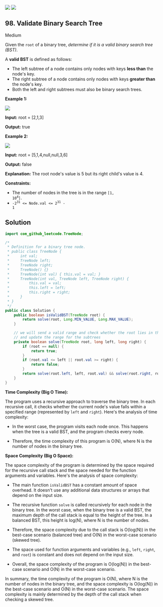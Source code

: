 [![](https://img.shields.io/github/stars/javadev/LeetCode-in-Java?label=Stars&style=flat-square)](https://github.com/javadev/LeetCode-in-Java)
[![](https://img.shields.io/github/forks/javadev/LeetCode-in-Java?label=Fork%20me%20on%20GitHub%20&style=flat-square)](https://github.com/javadev/LeetCode-in-Java/fork)

## 98\. Validate Binary Search Tree

Medium

Given the `root` of a binary tree, _determine if it is a valid binary search tree (BST)_.

A **valid BST** is defined as follows:

*   The left subtree of a node contains only nodes with keys **less than** the node's key.
*   The right subtree of a node contains only nodes with keys **greater than** the node's key.
*   Both the left and right subtrees must also be binary search trees.

**Example 1:**

![](https://assets.leetcode.com/uploads/2020/12/01/tree1.jpg)

**Input:** root = [2,1,3]

**Output:** true 

**Example 2:**

![](https://assets.leetcode.com/uploads/2020/12/01/tree2.jpg)

**Input:** root = [5,1,4,null,null,3,6]

**Output:** false

**Explanation:** The root node's value is 5 but its right child's value is 4. 

**Constraints:**

*   The number of nodes in the tree is in the range <code>[1, 10<sup>4</sup>]</code>.
*   <code>-2<sup>31</sup> <= Node.val <= 2<sup>31</sup> - 1</code>

## Solution

```java
import com_github_leetcode.TreeNode;

/*
 * Definition for a binary tree node.
 * public class TreeNode {
 *     int val;
 *     TreeNode left;
 *     TreeNode right;
 *     TreeNode() {}
 *     TreeNode(int val) { this.val = val; }
 *     TreeNode(int val, TreeNode left, TreeNode right) {
 *         this.val = val;
 *         this.left = left;
 *         this.right = right;
 *     }
 * }
 */
public class Solution {
    public boolean isValidBST(TreeNode root) {
        return solve(root, Long.MIN_VALUE, Long.MAX_VALUE);
    }

    // we will send a valid range and check whether the root lies in the range
    // and update the range for the subtrees
    private boolean solve(TreeNode root, long left, long right) {
        if (root == null) {
            return true;
        }
        if (root.val <= left || root.val >= right) {
            return false;
        }
        return solve(root.left, left, root.val) && solve(root.right, root.val, right);
    }
}
```

**Time Complexity (Big O Time):**

The program uses a recursive approach to traverse the binary tree. In each recursive call, it checks whether the current node's value falls within a specified range (represented by `left` and `right`). Here's the analysis of time complexity:

- In the worst case, the program visits each node once. This happens when the tree is a valid BST, and the program checks every node.

- Therefore, the time complexity of this program is O(N), where N is the number of nodes in the binary tree.

**Space Complexity (Big O Space):**

The space complexity of the program is determined by the space required for the recursive call stack and the space needed for the function arguments and variables. Here's the analysis of space complexity:

- The main function `isValidBST` has a constant amount of space overhead. It doesn't use any additional data structures or arrays that depend on the input size.

- The recursive function `solve` is called recursively for each node in the binary tree. In the worst case, when the binary tree is a valid BST, the maximum depth of the call stack is equal to the height of the tree. In a balanced BST, this height is log(N), where N is the number of nodes.

- Therefore, the space complexity due to the call stack is O(log(N)) in the best-case scenario (balanced tree) and O(N) in the worst-case scenario (skewed tree).

- The space used for function arguments and variables (e.g., `left`, `right`, and `root`) is constant and does not depend on the input size.

- Overall, the space complexity of the program is O(log(N)) in the best-case scenario and O(N) in the worst-case scenario.

In summary, the time complexity of the program is O(N), where N is the number of nodes in the binary tree, and the space complexity is O(log(N)) in the best-case scenario and O(N) in the worst-case scenario. The space complexity is mainly determined by the depth of the call stack when checking a skewed tree.
